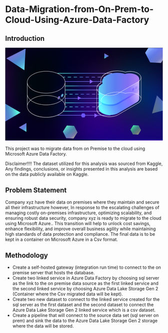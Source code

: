 # Data-Migration-from-On-Prem-to-Cloud-Using-Azure-Data-Factory

## Introduction
![](Intro_Pic.png)

This project was to migrate data from on Premise to the cloud using Microsoft Azure Data Factory.

Disclaimer!!!! The dataset utilized for this analysis was sourced from Kaggle,  Any findings, conclusions, or insights presented in this analysis are based on the data publicly available on Kaggle. 

## Problem Statement

Company xyz have their data on premises where they maintain and secure all their infrastructure however, In response to the escalating challenges of managing costly on-premises infrastructure, optimizing scalability, and ensuring robust data security, company xyz is ready to migrate to the cloud using Microsoft Azure.. This transition will help to unlock cost savings, enhance flexibility, and improve overall business agility while maintaining high standards of data protection and compliance. The final data is to be kept in a container on Microsoft Azure in a Csv format.


## Methodology
- Create a self-hosted gateway (integration run time) to connect to the on premise server that hosts the database.
-  Create two linked service in Azure Data Factory by choosing sql server as the link to the on premise data source as the first linked service and the second linked service by choosing Azure Data Lake Storage Gen 2 (Container where the Csv migrated data will be kept).
-  Create two new dataset to connect to the linked service created for the sql server as the first dataset and the second dataset to connect the Azure Data Lake Storage Gen 2 linked service which is a csv dataset.
-  Create a pipeline that will connect to the source data set (sql server on prem) and sink the data to the Azure Data Lake Storage Gen 2 storage where the data will be stored.
